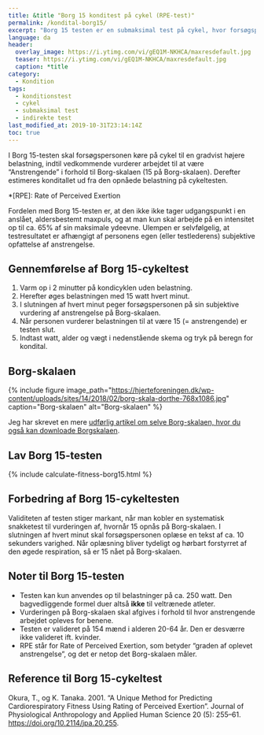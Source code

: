 ```yaml
---
title: &title "Borg 15 konditest på cykel (RPE-test)"
permalink: /kondital-borg15/
excerpt: "Borg 15 testen er en submaksimal test på cykel, hvor forsøgspersonens kondital estimeres ud fra en test på en ergometercykel."
language: da
header:
  overlay_image: https://i.ytimg.com/vi/gEQ1M-NKHCA/maxresdefault.jpg
  teaser: https://i.ytimg.com/vi/gEQ1M-NKHCA/maxresdefault.jpg
  caption: *title
category:
  - Kondition
tags:
  - konditionstest
  - cykel
  - submaksimal test
  - indirekte test
last_modified_at: 2019-10-31T23:14:14Z
toc: true
---
```


I Borg 15-testen skal forsøgspersonen køre på cykel til en gradvist højere belastning, indtil vedkommende vurderer arbejdet til at være “Anstrengende” i forhold til Borg-skalaen (15 på Borg-skalaen). Derefter estimeres konditallet ud fra den opnåede belastning på cykeltesten.

*[RPE]: Rate of Perceived Exertion

Fordelen med Borg 15-testen er, at den ikke ikke tager udgangspunkt i en anslået, aldersbestemt maxpuls, og at man kun skal arbejde på en intensitet op til ca. 65% af sin maksimale ydeevne. Ulempen er selvfølgelig, at testresultatet er afhængigt af personens egen (eller testlederens) subjektive opfattelse af anstrengelse.

## Gennemførelse af Borg 15-cykeltest

1. Varm op i 2 minutter på kondicyklen uden belastning.
2. Herefter øges belastningen med 15 watt hvert minut.
3. I slutningen af hvert minut peger forsøgspersonen på sin subjektive vurdering af anstrengelse på Borg-skalaen.
4. Når personen vurderer belastningen til at være 15 (= anstrengende) er testen slut.
5. Indtast watt, alder og vægt i nedenstående skema og tryk på beregn for kondital.

## Borg-skalaen

{% include figure image_path="https://hjerteforeningen.dk/wp-content/uploads/sites/14/2018/02/borg-skala-dorthe-768x1086.jpg" caption="Borg-skalaen" alt="Borg-skalaen" %}

Jeg har skrevet en mere [udførlig artikel om selve Borg-skalaen, hvor du også kan downloade Borgskalaen](/borg/).

## Lav Borg 15-testen

{% include calculate-fitness-borg15.html %}

## Forbedring af Borg 15-cykeltesten

Validiteten af testen stiger markant, når man kobler en systematisk snakketest til vurderingen af, hvornår 15 opnås på Borg-skalaen. I slutningen af hvert minut skal forsøgspersonen oplæse en tekst af ca. 10 sekunders varighed. Når oplæsning bliver tydeligt og hørbart forstyrret af den øgede respiration, så er 15 nået på Borg-skalaen.

## Noter til Borg 15-testen

- Testen kan kun anvendes op til belastninger på ca. 250 watt. Den bagvedliggende formel duer altså **ikke** til veltrænede atleter.
- Vurderingen på Borg-skalaen skal afgives i forhold til hvor anstrengende arbejdet opleves for benene.
- Testen er valideret på 154 mænd i alderen 20-64 år. Den er desværre ikke valideret ift. kvinder.
- RPE står for Rate of Perceived Exertion, som betyder “graden af oplevet anstrengelse”, og det er netop det Borg-skalaen måler.

## Reference til Borg 15-cykeltest

Okura, T., og K. Tanaka. 2001. “A Unique Method for Predicting Cardiorespiratory Fitness Using Rating of Perceived Exertion”. Journal of Physiological Anthropology and Applied Human Science 20 (5): 255–61. <https://doi.org/10.2114/jpa.20.255>.
